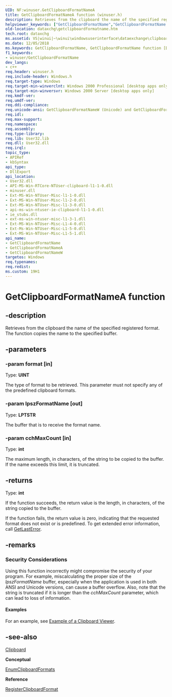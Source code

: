 ```yaml
---
UID: NF:winuser.GetClipboardFormatNameA
title: GetClipboardFormatNameA function (winuser.h)
description: Retrieves from the clipboard the name of the specified registered format. The function copies the name to the specified buffer.helpviewer_keywords: ["GetClipboardFormatName","GetClipboardFormatName function [Data Exchange]","GetClipboardFormatNameA","GetClipboardFormatNameW","_win32_GetClipboardFormatName","_win32_getclipboardformatname_cpp","dataxchg.getclipboardformatname","winui._win32_getclipboardformatname","winuser/GetClipboardFormatName","winuser/GetClipboardFormatNameA","winuser/GetClipboardFormatNameW"]
old-location: dataxchg\getclipboardformatname.htm
tech.root: dataxchg
ms.assetid: VS|winui|~\winui\windowsuserinterface\dataexchange\clipboard\clipboardreference\clipboardfunctions\getclipboardformatname.htm
ms.date: 12/05/2018
ms.keywords: GetClipboardFormatName, GetClipboardFormatName function [Data Exchange], GetClipboardFormatNameA, GetClipboardFormatNameW, _win32_GetClipboardFormatName, _win32_getclipboardformatname_cpp, dataxchg.getclipboardformatname, winui._win32_getclipboardformatname, winuser/GetClipboardFormatName, winuser/GetClipboardFormatNameA, winuser/GetClipboardFormatNameW
f1_keywords:
- winuser/GetClipboardFormatName
dev_langs:
- c++
req.header: winuser.h
req.include-header: Windows.h
req.target-type: Windows
req.target-min-winverclnt: Windows 2000 Professional [desktop apps only]
req.target-min-winversvr: Windows 2000 Server [desktop apps only]
req.kmdf-ver: 
req.umdf-ver: 
req.ddi-compliance: 
req.unicode-ansi: GetClipboardFormatNameW (Unicode) and GetClipboardFormatNameA (ANSI)
req.idl: 
req.max-support: 
req.namespace: 
req.assembly: 
req.type-library: 
req.lib: User32.lib
req.dll: User32.dll
req.irql: 
topic_type:
- APIRef
- kbSyntax
api_type:
- DllExport
api_location:
- User32.dll
- API-MS-Win-RTCore-NTUser-clipboard-l1-1-0.dll
- minuser.dll
- Ext-MS-Win-NTUser-Misc-l1-1-0.dll
- Ext-MS-Win-NTUser-Misc-l1-2-0.dll
- Ext-MS-Win-NTUser-Misc-l1-3-0.dll
- api-ms-win-ntuser-ie-clipboard-l1-1-0.dll
- ie_stubs.dll
- ext-ms-win-ntuser-misc-l1-3-1.dll
- Ext-MS-Win-NTUser-Misc-L1-4-0.dll
- Ext-Ms-Win-NTUser-Misc-L1-5-0.dll
- Ext-MS-Win-NTUser-Misc-L1-5-1.dll
api_name:
- GetClipboardFormatName
- GetClipboardFormatNameA
- GetClipboardFormatNameW
targetos: Windows
req.typenames: 
req.redist: 
ms.custom: 19H1
---
```


# GetClipboardFormatNameA function


## -description


Retrieves from the clipboard the name of the specified registered format. The function copies the name to the specified buffer. 


## -parameters




### -param format [in]

Type: <b>UINT</b>

The type of format to be retrieved. This parameter must not specify any of the predefined clipboard formats. 


### -param lpszFormatName [out]

Type: <b>LPTSTR</b>

The buffer that is to receive the format name. 


### -param cchMaxCount [in]

Type: <b>int</b>

The maximum length, in 
					characters, of the string to be copied to the buffer. If the name exceeds this limit, it is truncated.


## -returns



Type: <b>int</b>

If the function succeeds, the return value is the length, in 
						characters, of the string copied to the buffer.

If the function fails, the return value is zero, indicating that the requested format does not exist or is predefined. To get extended error information, call <a href="https://docs.microsoft.com/windows/desktop/api/errhandlingapi/nf-errhandlingapi-getlasterror">GetLastError</a>. 




## -remarks



<h3><a id="Security_Considerations"></a><a id="security_considerations"></a><a id="SECURITY_CONSIDERATIONS"></a>Security Considerations</h3>
Using this function incorrectly might compromise the security of your program. For example, miscalculating the proper size of the <i>lpszFormatName</i> buffer, especially when the application is used in both ANSI and Unicode versions, can cause a buffer overflow. Also, note that the string is truncated if it is longer than the <i>cchMaxCount</i> parameter, which can lead to loss of information.


#### Examples

For an example, see <a href="https://docs.microsoft.com/windows/desktop/dataxchg/using-the-clipboard">Example of a Clipboard Viewer</a>. 

<div class="code"></div>



## -see-also




<a href="https://docs.microsoft.com/windows/desktop/dataxchg/clipboard">Clipboard</a>



<b>Conceptual</b>



<a href="https://docs.microsoft.com/windows/desktop/api/winuser/nf-winuser-enumclipboardformats">EnumClipboardFormats</a>



<b>Reference</b>



<a href="https://docs.microsoft.com/windows/desktop/api/winuser/nf-winuser-registerclipboardformata">RegisterClipboardFormat</a>
 

 

